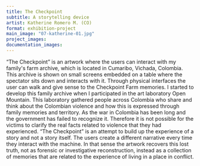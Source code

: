 ```yaml
---
title: The Checkpoint
subtitle: A storytelling device
artist: Katherine Romero M. (CO)
format: exhibition-project
main_image: "07-katherine-01.jpg"
project_images:
documentation_images:
---
```


“The Checkpoint” is an artwork where the users can interact with my family's farm archive, which is located in Cumaribo, Vichada, Colombia. This archive is shown on small screens embedded on a table where the spectator sits down and interacts with it. Through physical interfaces the user can walk and give sense to the Checkpoint Farm memories. I started to develop this family archive when I participated in the art laboratory Open Mountain. This laboratory gathered people across Colombia who share and think about the Colombian violence and how this is expressed through family memories and territory. As the war in Colombia has been long and the government has failed to recognize it. Therefore it is not possible for the victims to clarify the real facts related to violence that they had experienced. “The Checkpoint” is an attempt to build up the experience of a story and not a story itself. The users create a different narrative every time they interact with the machine. In that sense the artwork recovers this lost truth, not as forensic or investigative reconstruction, instead as a collection of memories that are related to the experience of living in a place in conflict.